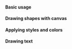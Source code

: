 #### Basic usage

#### Drawing shapes with canvas

#### Applying styles and colors

#### Drawing text
